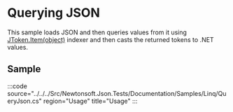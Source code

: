 ﻿# Querying JSON

This sample loads JSON and then queries values from it using [JToken.Item(object)](/api/newtonsoft/json/linq/jtoken/#property-item) indexer and then casts the returned tokens to .NET values.

## Sample

:::code source="../../../Src/Newtonsoft.Json.Tests/Documentation/Samples/Linq/QueryJson.cs" region="Usage" title="Usage" :::
